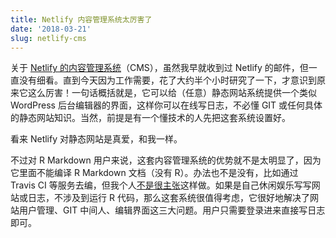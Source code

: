 ```yaml
---
title: Netlify 内容管理系统太厉害了
date: '2018-03-21'
slug: netlify-cms
---
```


关于 [Netlify 的内容管理系统](https://www.netlifycms.org)（CMS），虽然我早就收到过 Netlify 的邮件，但一直没有细看。直到今天因为工作需要，花了大约半个小时研究了一下，才意识到原来它这么厉害！一句话概括就是，它可以给（任意）静态网站系统提供一个类似 WordPress 后台编辑器的界面，这样你可以在线写日志，不必懂 GIT 或任何具体的静态网站知识。当然，前提是有一个懂技术的人先把这套系统设置好。

看来 Netlify 对静态网站是真爱，和我一样。

不过对 R Markdown 用户来说，这套内容管理系统的优势就不是太明显了，因为它里面不能编译 R Markdown 文档（没有 R）。办法也不是没有，比如通过 Travis CI 等服务去编，但我个人[不是很主张](https://bookdown.org/yihui/blogdown/travis-github.html)这样做。如果是自己休闲娱乐写写网站或日志，不涉及到运行 R 代码，那么这套系统很值得考虑，它很好地解决了网站用户管理、GIT 中间人、编辑界面这三大问题。用户只需要登录进来直接写日志即可。
